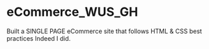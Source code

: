 # eCommerce_WUS_GH
Built a SINGLE PAGE eCommerce site that follows HTML &amp; CSS best practices
Indeed I did.
